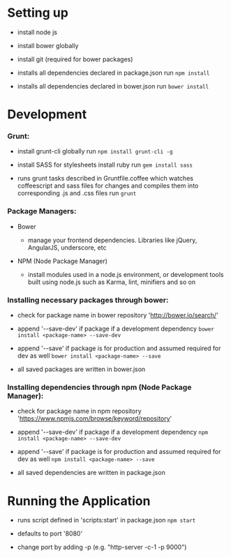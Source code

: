 # Setting up

* install node js

* install bower globally

* install git (required for bower packages)

* installs all dependencies declared in package.json 
	run `npm install`

* installs all dependencies declared in bower.json 
	run `bower install`
		
# Development
	
### Grunt:

* install grunt-cli globally
	run `npm install grunt-cli -g`

* install SASS for stylesheets
	install ruby
	run `gem install sass`

* runs grunt tasks described in Gruntfile.coffee which watches coffeescript and sass files for changes and compiles them into corresponding .js and .css files
	run `grunt`

### Package Managers:

* Bower
	- manage your frontend dependencies. Libraries like jQuery, AngularJS, underscore, etc

* NPM (Node Package Manager)
	- install modules used in a node.js environment, or development tools built using node.js such as Karma, lint, minifiers and so on

### Installing necessary packages through bower:

* check for package name in bower repository 'http://bower.io/search/'

* append '--save-dev' if package if a development dependency 
	`bower install <package-name> --save-dev`

* append '--save' if package is for production and assumed required for dev as well
	`bower install <package-name> --save`

* all saved packages are written in bower.json

### Installing dependencies through npm (Node Package Manager):

* check for package name in npm repository 'https://www.npmjs.com/browse/keyword/repository'

* append '--save-dev' if package if a development dependency 
	`npm install <package-name> --save-dev`

* append '--save' if package is for production and assumed required for dev as well
	`npm install <package-name> --save`

* all saved dependencies are written in package.json

# Running the Application

* runs script defined in 'scripts:start' in package.json
	`npm start`

* defaults to port '8080'

* change port by adding -p <port-number> (e.g. "http-server -c-1 -p 9000")
